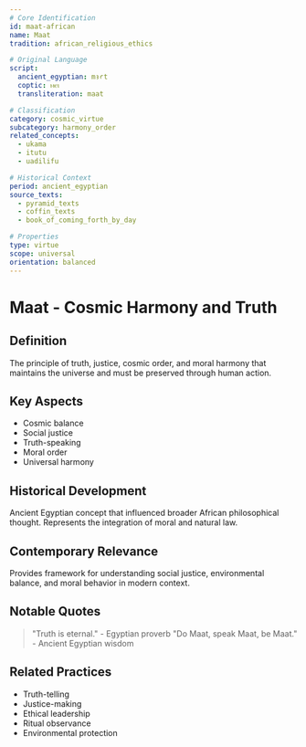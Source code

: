 ```yaml
---
# Core Identification
id: maat-african
name: Maat
tradition: african_religious_ethics

# Original Language
script:
  ancient_egyptian: mꜣꜥt
  coptic: ⲙⲉⲓ
  transliteration: maat

# Classification
category: cosmic_virtue
subcategory: harmony_order
related_concepts:
  - ukama
  - itutu
  - uadilifu

# Historical Context
period: ancient_egyptian
source_texts:
  - pyramid_texts
  - coffin_texts
  - book_of_coming_forth_by_day

# Properties
type: virtue
scope: universal
orientation: balanced
---
```


# Maat - Cosmic Harmony and Truth

## Definition
The principle of truth, justice, cosmic order, and moral harmony that maintains the universe and must be preserved through human action.

## Key Aspects
- Cosmic balance
- Social justice
- Truth-speaking
- Moral order
- Universal harmony

## Historical Development
Ancient Egyptian concept that influenced broader African philosophical thought. Represents the integration of moral and natural law.

## Contemporary Relevance
Provides framework for understanding social justice, environmental balance, and moral behavior in modern context.

## Notable Quotes
> "Truth is eternal." - Egyptian proverb
> "Do Maat, speak Maat, be Maat." - Ancient Egyptian wisdom

## Related Practices
- Truth-telling
- Justice-making
- Ethical leadership
- Ritual observance
- Environmental protection